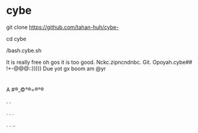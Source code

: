 # cybe
git clone 
https://github.com/tahan-huh/cybe-

cd cybe

/bash.cybe.sh



It is really free oh gos it is too good. Nckc.zipncndnbc.
Git. Opoyah.cybe##
!+-@@@::)))))
Due yot gx boom am 
@yr
#
#
A
#®_©°®=®°®







.
.


.
.
.

.
.
..
